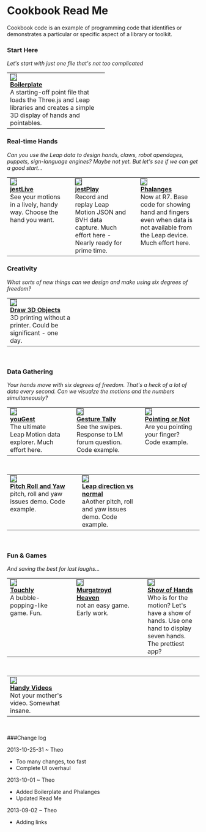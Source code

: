 Cookbook Read Me
===============

Cookbook code is an example of programming code that identifies or demonstrates a particular or specific aspect of a library or toolkit.


### Start Here

_Let's start with just one file that's not too complicated_

<table border=0 >
  <tr valign=top >
	<td width=240 >
		<img border=1 src=http://jaanga.github.io/gestification/cookbook/boilerplate/leap-threejs-boilerplate-screen-grab-240x180.png ><br>
		<a href=https://github.com/jaanga/gestification/tree/gh-pages/cookbook/boilerplate ><b>Boilerplate</b></a><br>
		A starting-off point file that loads the Three.js and Leap libraries and creates a simple 3D display of hands and pointables.</td>
  </tr>
</table>


### Real-time Hands

_Can you use the Leap data to design hands, claws, robot apendages, puppets, sign-language engines? Maybe not yet. But let's see if we can get a good start..._

<table border=0 >
  <tr valign=top >
  <td  width=240>
		<img border=1  src=http://jaanga.github.io/gestification/cookbook/jest-live/r1/jest-live-screen-grab-240x180.png><br>
		<a href=https://github.com/jaanga/gestification/tree/gh-pages/cookbook/jest-live ><b>jestLive</b></a><br>
		See your motions in a lively, handy way. Choose the hand you want. </td>
    <td width=10 ></td>
	<td width=240>
		<img border=1 src=http://jaanga.github.io/gestification/cookbook/jest-play/json/r1/jest-record-json-screen-grab-240x180.png ><br>
		<a href=https://github.com/jaanga/gestification/tree/gh-pages/cookbook/jest-play ><b>jestPlay</b></a><br>
		Record and replay Leap Motion JSON and BVH data capture. Much effort here - Nearly ready for prime time.</td>
    <td width=10 ></td>
	<td width=240>
		<img border=1  src=http://jaanga.github.io/gestification/cookbook/phalanges/r7/phalanges-screen-grab-240x180.png ><br>
		<a href=https://github.com/jaanga/gestification/tree/gh-pages/cookbook/phalanges/ ><b>Phalanges</b></a><br>
		Now at R7. Base code for showing hand and fingers even when data is not available from the Leap device. Much effort here.</td>
  </tr>
</table>


### Creativity

_What sorts of new things can we design and make using six degrees of freedom?_

<table border=0 >
  <tr valign=top >
	<td width=240 >
		<img border=1  src=http://jaanga.github.io/gestification/cookbook/draw-3d-objects/r1/draw-3d-objects-screen-grab-240x180.png ><br>
		<a href=https://github.com/jaanga/gestification/tree/gh-pages/cookbook/draw-3d-objects/ ><b>Draw 3D Objects</b></a><br>
		3D printing without a printer. Could be significant - one day.</td>
    <td width=20 ></td>
	<td width=250 ></td>
	<td width=20 ></td>
    <td width=250 ></td>
  </tr>
</table>

<br>

### Data Gathering
*Your hands move with six degrees of freedom. That's a heck of a lot of data every second. Can we visualze the motions and the numbers simultaneously?*
 
<table border=0 >
  <tr valign=top >
  <td  width=240>
		<img border=1  src=http://jaanga.github.io/gestification/cookbook/yougest/r4/index-screen-grab-240x180.png><br>
		<a href=https://github.com/jaanga/gestification/tree/gh-pages/cookbook/yougest ><b>youGest</b></a><br>
		The ultimate Leap Motion data explorer. Much effort here.</td>
    <td width=20 ></td>
	<td width=240>
		<img border=1 src=http://jaanga.github.io/gestification/cookbook/gesture-tally/r1/gesture-tally-screen-grab-240x180.png ><br>
		<a href=https://github.com/jaanga/gestification/tree/gh-pages/cookbook/gesture-tally ><b>Gesture Tally</b></a><br>
		See the swipes. Response to LM forum question. Code example.</td>
    <td width=20 ></td>
	<td width=240>
		<img border=1 src=http://jaanga.github.io/gestification/cookbook/pointing-or-not/r1/pointing-or-not-screen-grab-240x180.png ><br>
		<a href=https://github.com/jaanga/gestification/tree/gh-pages/cookbook/pointing-or-not/ ><b>Pointing or Not</b></a><br>
		Are you pointing your finger? Code example.</td>
  </tr>
</table>

<br>

<table border=0 > 
<tr valign=top >
	<td width=240>
		<img border=1 src=http://jaanga.github.io/gestification/cookbook/pitch-roll-yaw/r2/pitch-roll-yaw-screen-grab-240x180.png ><br>
		<a href=https://github.com/jaanga/gestification/tree/gh-pages/cookbook/pitch-roll-yaw/ ><b>Pitch Roll and Yaw</b></a><br>
		pitch, roll and yaw issues demo. Code example.</td>  
	<td width=20 ></td>	
	<td  width=240>
		<img border=1  src=http://jaanga.github.io/gestification/cookbook/leap-direction-vs-normal/r2/leap-direction-vs-normal-screen-grab-240x180.png><br>
		<a href=https://github.com/jaanga/gestification/tree/gh-pages/cookbook/leap-direction-vs-normal ><b>Leap direction vs normal</b></a><br>
		aAother pitch, roll and yaw issues demo. Code example.</td>
    <td width=20 ></td>
	<td width=240>
</tr> 
</table>

<br>

### Fun & Games
*And saving the best for last laughs...*  
<table border=0 >
<tr valign=top >
  <td  width=240>
		<img border=1  src=http://jaanga.github.io/gestification/cookbook/touchly/r4/touchly-screen-grab-240x180.png ><br>
		<a href=https://github.com/jaanga/gestification/tree/gh-pages/cookbook/touchly ><b>Touchly</b></a><br>
		A bubble-popping-like game. Fun.</td>
    <td width=20 ></td>
	<td width=240>
		<img border=1 src=http://jaanga.github.io/gestification/cookbook/murgatroyd-heaven/murgatroyd-heaven-screen-grab-240x180.png ><br>
		<a href=https://github.com/jaanga/gestification/tree/gh-pages/cookbook/murgatroyd-heaven><b>Murgatroyd Heaven</b></a><br>
		not an easy game. Early work.</td>
    <td width=20 ></td>
	<td width=240>
		<img border=1 src=http://jaanga.github.io/gestification/cookbook/show-of-hands/r1/show-of-hands-screen-grab-240x180.png ><br>
		<a href=https://github.com/jaanga/gestification/tree/gh-pages/cookbook/show-of-hands ><b>Show of Hands</b></a><br>
		Who is for the motion? Let's have a show of hands. Use one hand to display seven hands. The prettiest app?</td>
</tr>
</table>

<br>

<table border=0 >   
<tr valign=top >
	<td width=240>
		<img border=1 src=http://jaanga.github.io/gestification/cookbook/handy-videos/handy-videos-screen-grab-240x180.png ><br>
		<a href=https://github.com/jaanga/gestification/tree/gh-pages/cookbook/handy-videos ><b>Handy Videos</b></a><br>
		Not your mother's video. Somewhat insane.</td>  
	<td width=20 ></td>	
	<td  width=240>
    <td width=20 ></td>
	<td width=240>
</tr> 
</table>

<br>



###Change log

2013-10-25-31 ~ Theo  
* Too many changes, too fast
* Complete UI overhaul
 

2013-10-01 ~ Theo  
* Added Boilerplate and Phalanges  
* Updated Read Me  

2013-09-02 ~ Theo  
* Adding links  